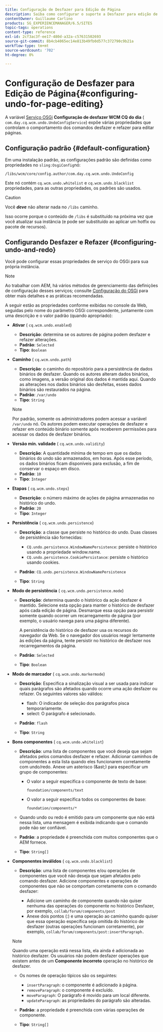 ```yaml
---
title: Configuração de Desfazer para Edição de Página
description: Saiba como configurar o suporte a Desfazer para edição de página no AEM.
contentOwner: Guillaume Carlino
products: SG_EXPERIENCEMANAGER/6.5/SITES
topic-tags: operations
content-type: reference
exl-id: 2cf3ac3f-ee17-480d-a32a-c57631502693
source-git-commit: 8b4cb4065ec14e813b49fb0d577c372790c9b21a
workflow-type: tm+mt
source-wordcount: '702'
ht-degree: 0%

---
```


# Configuração de Desfazer para Edição de Página{#configuring-undo-for-page-editing}

A variável [Serviço OSGi](/help/sites-deploying/configuring-osgi.md)  **Configuração de desfazer WCM CQ do dia** ( `com.day.cq.wcm.undo.UndoConfigService`) expõe várias propriedades que controlam o comportamento dos comandos desfazer e refazer para editar páginas.

## Configuração padrão {#default-configuration}

Em uma instalação padrão, as configurações padrão são definidas como propriedades no `sling:OsgiConfig`nó:

`/libs/wcm/core/config.author/com.day.cq.wcm.undo.UndoConfig`

Este nó contém `cq.wcm.undo.whitelist` e `cq.wcm.undo.blacklist` propriedades, para as outras propriedades, os padrões são usados.

>[!CAUTION]
>
>Você ***deve*** não alterar nada no `/libs` caminho.
>
>Isso ocorre porque o conteúdo de `/libs` é substituído na próxima vez que você atualizar sua instância (e pode ser substituído ao aplicar um hotfix ou pacote de recursos).

## Configurando Desfazer e Refazer {#configuring-undo-and-redo}

Você pode configurar essas propriedades de serviço do OSGi para sua própria instância.

>[!NOTE]
>
>Ao trabalhar com AEM, há vários métodos de gerenciamento das definições de configuração desses serviços; consulte [Configuração do OSGi](/help/sites-deploying/configuring-osgi.md) para obter mais detalhes e as práticas recomendadas.

A seguir estão as propriedades conforme exibidas no console da Web, seguidas pelo nome do parâmetro OSGi correspondente, juntamente com uma descrição e o valor padrão (quando apropriado):

* **Ativar**
( `cq.wcm.undo.enabled`)

   * **Descrição**: determina se os autores de página podem desfazer e refazer alterações.
   * **Padrão**: `Selected`
   * **Tipo**: `Boolean`

* **Caminho**
( `cq.wcm.undo.path`)

   * **Descrição**: o caminho do repositório para a persistência de dados binários de desfazer. Quando os autores alteram dados binários, como imagens, a versão original dos dados é mantida aqui. Quando as alterações nos dados binários são desfeitas, esses dados binários são restaurados na página.
   * **Padrão**: `/var/undo`
   * **Tipo**: `String`

  >[!NOTE]
  >
  >Por padrão, somente os administradores podem acessar a variável `/var/undo` nó. Os autores podem executar operações de desfazer e refazer em conteúdo binário somente após receberem permissões para acessar os dados de desfazer binários.

* **Versão mín. validade**
( `cq.wcm.undo.validity`)

   * **Descrição**: A quantidade mínima de tempo em que os dados binários do undo são armazenados, em horas. Após esse período, os dados binários ficam disponíveis para exclusão, a fim de conservar o espaço em disco.
   * **Padrão**: `10`
   * **Tipo**: `Integer`

* **Etapas**
( `cq.wcm.undo.steps`)

   * **Descrição**: o número máximo de ações de página armazenadas no histórico do undo.
   * **Padrão**: `20`
   * **Tipo**: `Integer`

* **Persistência**
( `cq.wcm.undo.persistence`)

   * **Descrição**: a classe que persiste no histórico do undo. Duas classes de persistência são fornecidas:

      * `CQ.undo.persistence.WindowNamePersistence`: persiste o histórico usando a propriedade window.name.
      * `CQ.undo.persistence.CookiePersistance`: persiste o histórico usando cookies.

   * **Padrão**: `CQ.undo.persistence.WindowNamePersistence`
   * **Tipo**: `String`

* **Modo de persistência**
( `cq.wcm.undo.persistence.mode`)

   * **Descrição**: determina quando o histórico da ação desfazer é mantido. Selecione esta opção para manter o histórico de desfazer após cada edição de página. Desmarque essa opção para persistir somente quando ocorrer um recarregamento de página (por exemplo, o usuário navega para uma página diferente).

     A persistência do histórico de desfazer usa os recursos do navegador da Web. Se o navegador dos usuários reagir lentamente às edições da página, tente persistir no histórico de desfazer nos recarregamentos da página.

   * **Padrão**: `Selected`
   * **Tipo**: `Boolean`

* **Modo de marcador**
( `cq.wcm.undo.markermode`)

   * **Descrição**: Especifica a sinalização visual a ser usada para indicar quais parágrafos são afetados quando ocorre uma ação desfazer ou refazer. Os seguintes valores são válidos:

      * flash: O indicador de seleção dos parágrafos pisca temporariamente.
      * select: O parágrafo é selecionado.

   * **Padrão**: `flash`
   * **Tipo**: `String`

* **Bons componentes**
( `cq.wcm.undo.whitelist`)

   * **Descrição**: uma lista de componentes que você deseja que sejam afetados pelos comandos desfazer e refazer. Adicionar caminhos de componentes a esta lista quando eles funcionarem corretamente com undo/redo. Anexe um asterisco (&amp;ast;) para especificar um grupo de componentes:

      * O valor a seguir especifica o componente de texto de base:

        `foundation/components/text`

      * O valor a seguir especifica todos os componentes de base:

        `foundation/components/*`

   * Quando undo ou redo é emitido para um componente que não está nessa lista, uma mensagem é exibida indicando que o comando pode não ser confiável.

   * **Padrão**: a propriedade é preenchida com muitos componentes que o AEM fornece.
   * **Tipo**: `String[]`

* **Componentes inválidos**
( `cq.wcm.undo.blacklist`)

   * **Descrição**: uma lista de componentes e/ou operações de componentes que você não deseja que sejam afetados pelo comando desfazer. Adicione componentes e operações de componentes que não se comportam corretamente com o comando desfazer:

      * Adicione um caminho de componente quando não quiser nenhuma das operações do componente no histórico Desfazer, por exemplo, `collab/forum/components/post`
      * Anexe dois pontos (:) e uma operação ao caminho quando quiser que essa operação específica seja omitida do histórico de desfazer (outras operações funcionam corretamente), por exemplo, `collab/forum/components/post:insertParagraph.`

  >[!NOTE]
  >
  >Quando uma operação está nessa lista, ela ainda é adicionada ao histórico desfazer. Os usuários não podem desfazer operações que existem antes de um **Componente incorreto** operação no histórico de desfazer.

   * Os nomes de operação típicos são os seguintes:

      * `insertParagraph`: o componente é adicionado à página.
      * `removeParagraph`: o componente é excluído.
      * `moveParagraph`: O parágrafo é movido para um local diferente.
      * `updateParagraph`: as propriedades do parágrafo são alteradas.

   * **Padrão**: a propriedade é preenchida com várias operações de componente.
   * **Tipo**: `String[]`
